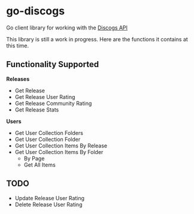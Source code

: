 # go-discogs
Go client library for working with the [Discogs API](https://www.discogs.com/developers/#)

This library is still a work in progress. Here are the functions it contains at this time. 

## Functionality Supported
**Releases**
- Get Release
- Get Release User Rating
- Get Release Community Rating
- Get Release Stats

**Users**
- Get User Collection Folders
- Get User Collection Folder
- Get User Collection Items By Release
- Get User Collection Items By Folder
    - By Page
    - Get All Items

## TODO
- Update Release User Rating
- Delete Release User Rating